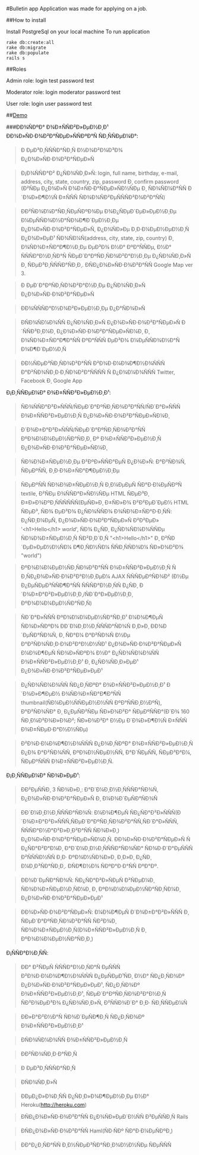 #Bulletin app
Application was made for applying on a job.

##How to install

Install PostgreSql on your local machine
To run application

    rake db:create:all
    rake db:migrate
    rake db:populate
    rails s
##Roles

Admin role:
login test
password test

Moderator role:
login moderator
password test

User role:
login user
password test

##[Demo]

###ÐÐ¾ÑÐºÐ° Ð¾Ð±ÑÑÐ²Ð»ÐµÐ½Ð¸Ð¹
ÐÐ¾Ð»ÑÐ·Ð¾Ð²Ð°ÑÐµÐ»ÑÑÐºÐ°Ñ ÑÐ¸ÑÑÐµÐ¼Ð°:
>Ð ÐµÐ³Ð¸ÑÑÑÐ°ÑÐ¸Ñ Ð½Ð¾Ð²Ð¾Ð³Ð¾ Ð¿Ð¾Ð»ÑÐ·Ð¾Ð²Ð°ÑÐµÐ»Ñ

>Ð¡Ð¾ÑÑÐ°Ð² Ð¿ÑÐ¾ÑÐ¸Ð»Ñ: login, full name, birthday, e-mail, address, city, state, country, zip, password Ð¸ confirm password (Ð²ÑÐµ Ð¿Ð¾Ð»Ñ Ð¾Ð±ÑÐ·Ð°ÑÐµÐ»ÑÐ½ÑÐµ Ð¸ ÑÐ¾ÑÐ¼Ð°ÑÑ Ð´Ð¾Ð»Ð¶Ð½Ñ Ð±ÑÑÑ ÑÐ¾Ð¾ÑÐ²ÐµÑÑÑÐ²Ð¾Ð²Ð°ÑÑ)

>ÐÐ²ÑÐ¾Ð¼Ð°ÑÐ¸ÑÐµÑÐºÐ¾Ðµ Ð¾Ð¿ÑÐµÐ´ÐµÐ»ÐµÐ½Ð¸Ðµ Ð¼ÐµÑÑÐ¾Ð½Ð°ÑÐ¾Ð¶Ð´ÐµÐ½Ð¸Ðµ Ð¿Ð¾Ð»ÑÐ·Ð¾Ð²Ð°ÑÐµÐ»Ñ, Ð¿Ð¾ÑÐ»Ðµ Ð¸Ð·Ð¼ÐµÐ½ÐµÐ½Ð¸Ñ Ð¿Ð¾Ð»ÐµÐ¹ ÑÐ¾ÑÐ¼Ñ(address, city, state, zip, country) Ð¸ Ð¾ÑÐ¾Ð±ÑÐ°Ð¶Ð½Ð¸Ðµ ÐµÐ³Ð¾ Ð½Ð° ÐºÐ°ÑÑÐµ, Ð½Ð° ÑÑÑÐ°Ð½Ð¸ÑÐ°Ñ ÑÐµÐ´Ð°ÐºÑÐ¸ÑÐ¾Ð²Ð°Ð½Ð¸Ðµ Ð¿ÑÐ¾ÑÐ¸Ð»Ñ Ð¸ ÑÐµÐ³Ð¸ÑÑÑÐ°ÑÐ¸Ð¸. ÐÑÐ¿Ð¾Ð»ÑÐ·Ð¾Ð²Ð°ÑÑ Google Map ver 3.

>Ð ÐµÐ´Ð°ÐºÑÐ¸ÑÐ¾Ð²Ð°Ð½Ð¸Ðµ Ð¿ÑÐ¾ÑÐ¸Ð»Ñ Ð¿Ð¾Ð»ÑÐ·Ð¾Ð²Ð°ÑÐµÐ»Ñ

>ÐÐ¾ÑÑÑÐ°Ð½Ð¾Ð²Ð»ÐµÐ½Ð¸Ðµ Ð¿Ð°ÑÐ¾Ð»Ñ

>ÐÑÐ¾ÑÐ¼Ð¾ÑÑ Ð¿ÑÐ¾ÑÐ¸Ð»Ñ Ð¿Ð¾Ð»ÑÐ·Ð¾Ð²Ð°ÑÐµÐ»Ñ Ð´ÑÑÐ³Ð¸Ð¼Ð¸ Ð¿Ð¾Ð»ÑÐ·Ð¾Ð²Ð°ÑÐµÐ»ÑÐ¼Ð¸ Ð¸ Ð¾ÑÐ¾Ð±ÑÐ°Ð¶Ð°ÑÑ ÐºÐ°ÑÑÑ ÐµÐ³Ð¾ Ð¼ÐµÑÑÐ¾Ð½Ð°ÑÐ¾Ð¶Ð´ÐµÐ½Ð¸Ñ

>ÐÐ½ÑÐµÐ³ÑÐ¸ÑÐ¾Ð²Ð°ÑÑ Ð²Ð¾Ð·Ð¼Ð¾Ð¶Ð½Ð¾ÑÑÑ Ð°Ð²ÑÐ¾ÑÐ¸Ð·Ð¸ÑÐ¾Ð²Ð°ÑÑÑÑ Ñ Ð¿Ð¾Ð¼Ð¾ÑÑÑ Twitter, Facebook Ð¸ Google App

Ð¡Ð¸ÑÑÐµÐ¼Ð° Ð¾Ð±ÑÑÐ²Ð»ÐµÐ½Ð¸Ð¹:

>ÑÐ¾ÑÑÐ°Ð²Ð»ÑÑÑ/ÑÐµÐ´Ð°ÐºÑÐ¸ÑÐ¾Ð²Ð°ÑÑ/ÑÐ´Ð°Ð»ÑÑÑ Ð¾Ð±ÑÑÐ²Ð»ÐµÐ½Ð¸Ñ Ð¿Ð¾Ð»ÑÐ·Ð¾Ð²Ð°ÑÐµÐ»ÑÐ¼Ð¸

>Ð´Ð¾Ð±Ð°Ð²Ð»ÑÑÑ/ÑÐµÐ´Ð°ÐºÑÐ¸ÑÐ¾Ð²Ð°ÑÑ ÐºÐ¾Ð¼Ð¼ÐµÐ½ÑÐ°ÑÐ¸Ð¸ Ðº Ð¾Ð±ÑÑÐ²Ð»ÐµÐ½Ð¸Ñ Ð¿Ð¾Ð»ÑÐ·Ð¾Ð²Ð°ÑÐµÐ»ÑÐ¼Ð¸

>ÑÐ¾Ð¾Ð±ÑÐµÐ½Ð¸Ðµ Ð²ÐºÐ»ÑÑÐ°ÐµÑ Ð¿Ð¾Ð»Ñ: Ð°Ð²ÑÐ¾Ñ, ÑÐµÐºÑÑ, Ð¸Ð·Ð¾Ð±ÑÐ°Ð¶ÐµÐ½Ð¸Ðµ

>ÑÐµÐºÑÑ ÑÐ¾Ð¾Ð±ÑÐµÐ½Ð¸Ñ Ð¸Ð¼ÐµÐµÑ ÑÐ°Ð·Ð¼ÐµÑÐºÑ textile, Ð²ÑÐµ Ð¾ÑÑÐ°Ð»ÑÐ½ÑÐµ HTML ÑÐµÐ³Ð¸ Ð±Ð»Ð¾ÐºÐ¸ÑÑÑÑÑÑ(ÐµÑÐ»Ð¸ Ð±ÑÐ»Ð¾ Ð²Ð²ÐµÐ´ÐµÐ½ HTML ÑÐµÐ³, ÑÐ¾ ÐµÐ³Ð¾ Ð¿ÑÐ¾ÑÑÐ¾ Ð¾ÑÐ¾Ð±ÑÐ°Ð·Ð¸ÑÑ: Ð¿ÑÐ¸Ð¼ÐµÑ, Ð¿Ð¾Ð»ÑÐ·Ð¾Ð²Ð°ÑÐµÐ»Ñ Ð²Ð²ÐµÐ» '&lt;h1>Hello&lt;/h1> *world*', ÑÐ¾ Ð¿ÑÐ¸ Ð¿ÑÐ¾ÑÐ¼Ð¾ÑÑÐµ ÑÐ¾Ð¾Ð±ÑÐµÐ½Ð¸Ñ ÑÐ²Ð¸Ð´Ð¸Ñ "&lt;h1>Hello&lt;/h1>" Ð¸ Ð²ÑÐ´ÐµÐ»ÐµÐ½Ð½ÑÐ¼ Ð¶Ð¸ÑÐ½ÑÐ¼ ÑÑÐ¸ÑÑÐ¾Ð¼ ÑÐ»Ð¾Ð²Ð¾ "world")

>ÐºÐ¾Ð¼Ð¼ÐµÐ½ÑÐ¸ÑÐ¾Ð²Ð°ÑÑ Ð¾Ð±ÑÑÐ²Ð»ÐµÐ½Ð¸Ñ Ñ Ð¸ÑÐ¿Ð¾Ð»ÑÐ·Ð¾Ð²Ð°Ð½Ð¸ÐµÐ¼ AJAX ÑÑÑÐµÐºÑÐ¾Ð² (Ð½Ðµ Ð¿ÐµÑÐµÐ³ÑÑÐ¶Ð°ÑÑ ÑÑÑÐ°Ð½Ð¸ÑÑ Ð¿ÑÐ¸ Ð´Ð¾Ð±Ð°Ð²Ð»ÐµÐ½Ð¸Ð¸/ÑÐ´Ð°Ð»ÐµÐ½Ð¸Ð¸ ÐºÐ¾Ð¼Ð¼ÐµÐ½ÑÐ°ÑÐ¸Ñ)

>ÑÐ´Ð°Ð»ÑÑÑ ÐºÐ¾Ð¼Ð¼ÐµÐ½ÑÐ°ÑÐ¸Ð¹ Ð¼Ð¾Ð¶ÐµÑ ÑÐ¾Ð»ÑÐºÐ¾ ÐÐ´Ð¼Ð¸Ð½Ð¸ÑÑÑÐ°ÑÐ¾Ñ Ð¸Ð»Ð¸ ÐÐ¾Ð´ÐµÑÐ°ÑÐ¾Ñ, Ð¸ ÑÐ°Ð¼ Ð°Ð²ÑÐ¾Ñ
Ð½Ðµ Ð°Ð²ÑÐ¾ÑÐ¸Ð·Ð¾Ð²Ð°Ð½Ð½ÑÐ¹ Ð¿Ð¾Ð»ÑÐ·Ð¾Ð²Ð°ÑÐµÐ»Ñ Ð¼Ð¾Ð¶ÐµÑ ÑÐ¾Ð»ÑÐºÐ¾ Ð½Ð° Ð¿ÑÐ¾ÑÐ¼Ð¾ÑÑ Ð¾Ð±ÑÑÐ²Ð»ÐµÐ½Ð¸Ð¹ Ð¸ Ð¿ÑÐ¾ÑÐ¸Ð»ÐµÐ¹ Ð¿Ð¾Ð»ÑÐ·Ð¾Ð²Ð°ÑÐµÐ»ÐµÐ¹

>Ð¿ÑÐ¾ÑÐ¼Ð¾ÑÑ ÑÐ¿Ð¸ÑÐºÐ° Ð¾Ð±ÑÑÐ²Ð»ÐµÐ½Ð¸Ð¹ Ð´Ð¾Ð»Ð¶ÐµÐ½ Ð¾ÑÐ¾Ð±ÑÐ°Ð¶Ð°ÑÑ thumbnail(ÑÐ¼ÐµÐ½ÑÑÐµÐ½Ð½ÑÑ ÐºÐ°ÑÑÐ¸Ð½ÐºÑ), Ð°Ð²ÑÐ¾ÑÐ° Ð¸ Ð¿ÐµÑÐ²ÑÐµ ÑÐ»Ð¾Ð²Ð° ÑÐµÐºÑÑÐ°(Ð´Ð¾ 160 ÑÐ¸Ð¼Ð²Ð¾Ð»Ð¾Ð²; ÑÐ»Ð¾Ð²Ð° Ð½Ðµ Ð´Ð¾Ð»Ð¶Ð½Ñ Ð±ÑÑÑ Ð¾Ð±ÑÐµÐ·Ð°Ð½Ð½ÑÐµ)

>Ð²Ð¾Ð·Ð¼Ð¾Ð¶Ð½Ð¾ÑÑÑ Ð¿Ð¾Ð¸ÑÐºÐ° Ð¾Ð±ÑÑÐ²Ð»ÐµÐ½Ð¸Ñ Ð¿Ð¾ Ð°Ð²ÑÐ¾ÑÑ, ÐºÐ¾Ð½ÑÐµÐ½ÑÑ, Ð°Ð´ÑÐµÑÑ, ÑÐµÐ³Ð°Ð¼, ÑÐµÐºÑÑÑ Ð¾Ð±ÑÑÐ²Ð»ÐµÐ½Ð¸Ñ.

Ð¡Ð¸ÑÑÐµÐ¼Ð° ÑÐ¾Ð»ÐµÐ¹:

>ÐÐ²ÐµÑÑÐ¸ 3 ÑÐ¾Ð»Ð¸: Ð°Ð´Ð¼Ð¸Ð½Ð¸ÑÑÑÐ°ÑÐ¾Ñ, Ð¿Ð¾Ð»ÑÐ·Ð¾Ð²Ð°ÑÐµÐ»Ñ Ð¸ Ð¼Ð¾Ð´ÐµÑÐ°ÑÐ¾Ñ

>ÐÐ´Ð¼Ð¸Ð½Ð¸ÑÑÑÐ°ÑÐ¾Ñ: Ð¼Ð¾Ð¶ÐµÑ ÑÐ¿ÑÐ°Ð²Ð»ÑÑÑ(Ð´Ð¾Ð±Ð°Ð²Ð»ÑÑÑ,ÑÐµÐ´Ð°ÐºÑÐ¸ÑÐ¾Ð²Ð°ÑÑ,ÑÐ´Ð°Ð»ÑÑÑ, ÑÑÑÐ°Ð½Ð°Ð²Ð»Ð¸Ð²Ð°ÑÑ ÑÐ¾Ð»Ð¸) Ð¿Ð¾Ð»ÑÐ·Ð¾Ð²Ð°ÑÐµÐ»ÑÐ¼Ð¸Ñ. ÐÐ¾Ð»ÑÐ·Ð¾Ð²Ð°ÑÐµÐ»Ñ Ñ Ð¿ÑÐ°Ð²Ð°Ð¼Ð¸ Ð°Ð´Ð¼Ð¸Ð½Ð¸ÑÑÑÐ°ÑÐ¾ÑÐ° ÑÐ¾Ð·Ð´Ð°ÐµÑÑÑ Ð²ÑÑÑÐ½ÑÑ Ð¸Ð· ÐºÐ¾Ð½ÑÐ¾Ð»Ð¸ Ð¸Ð»Ð¸ Ð¿ÑÐ¸ Ð¼Ð¸Ð³ÑÐ°ÑÐ¸Ð¸. ÐÑÐ¶Ð½Ð¾ ÑÐºÐ°Ð·Ð°ÑÑ ÐºÐ°Ðº.

>ÐÐ¾Ð´ÐµÑÐ°ÑÐ¾Ñ: ÑÐ¿ÑÐ°Ð²Ð»ÑÐµÑ Ð²ÑÐµÐ¼Ð¸ ÑÐ¾Ð¾Ð±ÑÐµÐ½Ð¸ÑÐ¼Ð¸ Ð¸ ÐºÐ¾Ð¼Ð¼ÐµÐ½ÑÐ°ÑÐ¸ÑÐ¼Ð¸ Ð¿Ð¾Ð»ÑÐ·Ð¾Ð²Ð°ÑÐµÐ»ÐµÐ¹

>ÐÐ¾Ð»ÑÐ·Ð¾Ð²Ð°ÑÐµÐ»Ñ: Ð¼Ð¾Ð¶ÐµÑ Ð´Ð¾Ð±Ð°Ð²Ð»ÑÑÑ Ð¸ ÑÐµÐ´Ð°ÐºÑÐ¸ÑÐ¾Ð²Ð°ÑÑ ÑÐ²Ð¾Ð¸ ÑÐ¾Ð¾Ð±ÑÐµÐ½Ð¸Ñ(Ð¾Ð±ÑÑÐ²Ð»ÐµÐ½Ð¸Ñ Ð¸ ÐºÐ¾Ð¼Ð¼ÐµÐ½ÑÐ°ÑÐ¸Ð¸)

Ð¡ÑÑÐ°Ð½Ð¸ÑÑ:

>ÐÐ° Ð²ÑÐµÑ ÑÑÑÐ°Ð½Ð¸ÑÐ°Ñ ÐµÑÑÑ Ð²Ð¾Ð·Ð¼Ð¾Ð¶Ð½Ð¾ÑÑÑ Ð¿ÐµÑÐµÐ¹ÑÐ¸ Ð½Ð° ÑÐ¿Ð¸ÑÐ¾Ðº Ð¿Ð¾Ð»ÑÐ·Ð¾Ð²Ð°ÑÐµÐ»ÐµÐ¹, ÑÐ¿Ð¸ÑÐ¾Ðº Ð¾Ð±ÑÑÐ²Ð»ÐµÐ½Ð¸Ð¹, ÑÐµÐ´Ð°ÐºÑÐ¸ÑÐ¾Ð²Ð°Ð½Ð¸Ñ ÑÐ²Ð¾ÐµÐ³Ð¾ Ð¿ÑÐ¾ÑÐ¸Ð»Ñ, Ð²ÑÑÐ¾Ð´Ð° Ð¸Ð· ÑÐ¸ÑÑÐµÐ¼Ñ

>ÐÐ»Ð°Ð²Ð½Ð°Ñ ÑÐ¾Ð´ÐµÑÐ¶Ð¸Ñ ÑÐ¿Ð¸ÑÐ¾Ðº Ð¾Ð±ÑÑÐ²Ð»ÐµÐ½Ð¸Ð¹

>ÐÑÐ¾ÑÐ¼Ð¾ÑÑ Ð¾Ð±ÑÑÐ²Ð»ÐµÐ½Ð¸Ñ

>ÐÐ²ÑÐ¾ÑÐ¸Ð·Ð°ÑÐ¸Ñ

>Ð ÐµÐ³Ð¸ÑÑÑÐ°ÑÐ¸Ñ

>ÐÑÐ¾ÑÐ¸Ð»Ñ

>ÐÐµÐ¿Ð»Ð¾Ð¸ÑÑ Ð¿ÑÐ¸Ð»Ð¾Ð¶ÐµÐ½Ð¸Ðµ Ð½Ð° Heroku(http://heroku.com)

>ÐÑÐ¿Ð¾Ð»ÑÐ·Ð¾Ð²Ð°ÑÑ Ð¿Ð¾ÑÐ»ÐµÐ´Ð½ÑÑ Ð²ÐµÑÑÐ¸Ñ Rails

>ÐÑÐ¿Ð¾Ð»ÑÐ·Ð¾Ð²Ð°ÑÑ Haml(ÑÐ·ÑÐº ÑÐ°Ð·Ð¼ÐµÑÐºÐ¸)

>ÐÐ°Ð¿Ð¸ÑÐ°ÑÑ Ð¸Ð½ÑÐµÐ³ÑÐ°ÑÐ¸Ð¾Ð½Ð½ÑÐµ ÑÐµÑÑÑ


  [Demo]: http://evening-anchorage-9218.herokuapp.com/
